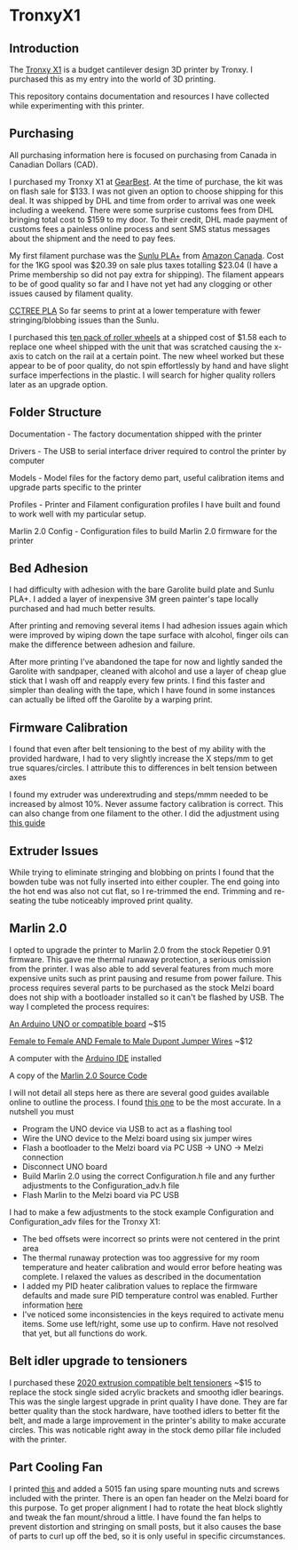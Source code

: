 # TronxyX1

## Introduction

The [Tronxy X1](http://www.tronxy.com/x-series/tronxy-x1.html) is a budget cantilever design 3D printer by Tronxy.  I purchased this as my entry into the world of 3D printing.  

This repository contains documentation and resources I have collected while experimenting with this printer.

## Purchasing

All purchasing information here is focused on purchasing from Canada in Canadian Dollars (CAD).

I purchased my Tronxy X1 at [GearBest](https://www.gearbest.com/3d-printers-3d-printer-kits/pp_494192.html).  At the time of purchase, the kit was on flash sale for $133.  I was not given an option to choose shipping for this deal.  It was shipped by DHL and time from order to arrival was one week including a weekend.  There were some surprise customs fees from DHL bringing total cost to $159 to my door.  To their credit, DHL made payment of customs fees a painless online process and sent SMS status messages about the shipment and the need to pay fees.  

My first filament purchase was the [Sunlu PLA+](http://www.sunlugw.com/pd.jsp?id=52#_pp=151_1343) from [Amazon Canada](https://www.amazon.ca/gp/product/B07FXJ6PKQ/ref=ppx_yo_dt_b_asin_title_o04_s00?ie=UTF8&psc=1).  Cost for the 1KG spool was $20.39 on sale plus taxes totalling $23.04 (I have a Prime membership so did not pay extra for shipping).  The filament appears to be of good quality so far and I have not yet had any clogging or other issues caused by filament quality.

[CCTREE PLA](https://www.amazon.ca/CCTREE-1-75mm-PLA-Printer-Filament/dp/B07737W8Y9) So far seems to print at a lower temperature with fewer stringing/blobbing issues than the Sunlu.

I purchased this [ten pack of roller wheels](https://www.amazon.ca/gp/product/B07CWM3GCM/ref=ppx_yo_dt_b_asin_title_o03_s00?ie=UTF8&psc=1) at a shipped cost of $1.58 each to replace one wheel shipped with the unit that was scratched causing the x-axis to catch on the rail at a certain point.  The new wheel worked but these appear to be of poor quality, do not spin effortlessly by hand and have slight surface imperfections in the plastic.  I will search for higher quality rollers later as an upgrade option.

## Folder Structure

Documentation - The factory documentation shipped with the printer

Drivers - The USB to serial interface driver required to control the printer by computer

Models - Model files for the factory demo part, useful calibration items and upgrade parts specific to the printer

Profiles - Printer and Filament configuration profiles I have built and found to work well with my particular setup.

Marlin 2.0 Config - Configuration files to build Marlin 2.0 firmware for the printer

## Bed Adhesion

I had difficulty with adhesion with the bare Garolite build plate and Sunlu PLA+.  I added a layer of inexpensive 3M green painter's tape locally purchased and had much better results.

After printing and removing several items I had adhesion issues again which were improved by wiping down the tape surface with alcohol, finger oils can make the difference between adhesion and failure.

After more printing I've abandoned the tape for now and lightly sanded the Garolite with sandpaper, cleaned with alcohol and use a layer of cheap glue stick that I wash off and reapply every few prints.  I find this faster and simpler than dealing with the tape, which I have found in some instances can actually be lifted off the Garolite by a warping print.

## Firmware Calibration
I found that even after belt tensioning to the best of my ability with the provided hardware, I had to very slightly increase the X steps/mm to get true squares/circles.  I attribute this to differences in belt tension between axes

I found my extruder was underextruding and steps/mmm needed to be increased by almost 10%.  Never assume factory calibration is correct.  This can also change from one filament to the other.  I did the adjustment using [this guide](https://all3dp.com/2/extruder-calibration-6-easy-steps-2/)

## Extruder Issues
While trying to eliminate stringing and blobbing on prints I found that the bowden tube was not fully inserted into either coupler.  The end going into the hot end was also not cut flat, so I re-trimmed the end. Trimming and re-seating the tube noticeably improved print quality.

## Marlin 2.0
I opted to upgrade the printer to Marlin 2.0 from the stock Repetier 0.91 firmware.  This gave me thermal runaway protection, a serious omission from the printer.  I was also able to add several features from much more expensive units such as print pausing and resume from power failure.  This process requires several parts to be purchased as the stock Melzi board does not ship with a bootloader installed so it can't be flashed by USB.  The way I completed the process requires:

[An Arduino UNO or compatible board](https://www.amazon.ca/gp/product/B01MTMDT29/ref=ppx_yo_dt_b_asin_title_o04_s00?ie=UTF8&psc=1) ~$15

[Female to Female AND Female to Male Dupont Jumper Wires](https://www.amazon.ca/gp/product/B01EV70C78/ref=ppx_yo_dt_b_asin_title_o02_s00?ie=UTF8&psc=1) ~$12

A computer with the [Arduino IDE](https://www.arduino.cc/en/Main/Software) installed

A copy of the [Marlin 2.0 Source Code](http://marlinfw.org/meta/download/)

I will not detail all steps here as there are several good guides available online to outline the process.  I found [this one](https://www.instructables.com/id/Flashing-a-Bootloader-to-the-CR-10/) to be the most accurate.  In a nutshell you must

+ Program the UNO device via USB to act as a flashing tool 
+ Wire the UNO device to the Melzi board using six jumper wires
+ Flash a bootloader to the Melzi board via PC USB -> UNO -> Melzi connection
+ Disconnect UNO board
+ Build Marlin 2.0 using the correct Configuration.h file and any further adjustments to the Configuration_adv.h file
+ Flash Marlin to the Melzi board via PC USB

I had to make a few adjustments to the stock example Configuration and Configuration_adv files for the Tronxy X1:

+ The bed offsets were incorrect so prints were not centered in the print area
+ The thermal runaway protection was too aggressive for my room temperature and heater calibration and would error before heating was complete.  I relaxed the values as described in the documentation
+ I added my PID heater calibration values to replace the firmware defaults and made sure PID temperature control was enabled.  Further information [here](https://reprap.org/wiki/PID_Tuning)
+ I've noticed some inconsistencies in the keys required to activate menu items.  Some use left/right, some use up to confirm.  Have not resolved that yet, but all functions do work.

## Belt idler upgrade to tensioners
I purchased these [2020 extrusion compatible belt tensioners](https://www.aliexpress.com/item/4000056015276.html?spm=a2g0s.9042311.0.0.2c824c4djNLGq6) ~$15 to replace the stock single sided acrylic brackets and smoothg idler bearings.  This was the single largest upgrade in print quality I have done.  They are far better quality than the stock hardware, have toothed idlers to better fit the belt, and made a large improvement in the printer's ability to make accurate circles.  This was noticable right away in the stock demo pillar file included with the printer.

## Part Cooling Fan
I printed [this](https://www.thingiverse.com/thing:2699842) and added a 5015 fan using spare mounting nuts and screws included with the printer.  There is an open fan header on the Melzi board for this purpose.  To get proper alignment I had to rotate the heat block slightly and tweak the fan mount/shroud a little.  I have found the fan helps to prevent distortion and stringing on small posts, but it also causes the base of parts to curl up off the bed, so it is only useful in specific circumstances.